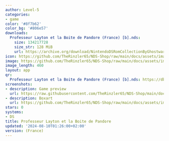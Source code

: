 ```yaml
---
author: Level-5
categories:
- game
color: '#8f7b62'
color_bg: '#806e57'
downloads:
  Professeur Layton et la Boite de Pandore (France) [b].nds:
    size: 134217728
    size_str: 128 MiB
    url: https://archive.org/download/NintendoDSRomCollectionByGhostware/Professeur%20Layton%20et%20la%20Boite%20de%20Pandore%20%28France%29%20%5Bb%5D.nds
icon: https://github.com/TheRinzler65/NDS-Shop/raw/main/docs/assets/images/icons/professeurlaytonetlaboitedepandore.png
image: https://github.com/TheRinzler65/NDS-Shop/raw/main/docs/assets/images/icons/professeurlaytonetlaboitedepandore.png
image_length: 460
layout: app
qr:
  Professeur Layton et la Boite de Pandore (France) [b].nds: https://db-nds-shop.netlify.app/assets/images/qr/professeur-layton-et-la-boite-de-pandore-france-b-nds.png
screenshots:
- description: Game preview
  url: https://raw.githubusercontent.com/TheRinzler65/NDS-Shop/main/docs/assets/images/screenshots/professeurlaytonetlaboitedepandore/professeurlaytonetlaboitedepandore.png
- description: Boxart
  url: https://github.com/TheRinzler65/NDS-Shop/raw/main/docs/assets/images/boxart/Professeur%20Layton%20et%20la%20Boite%20de%20Pandore%20(France)%20%5Bb%5D.nds.png
stars: 0
systems:
- DS
title: Professeur Layton et la Boite de Pandore
updated: '2024-08-10T01:26:00+02:00'
version: (France)
---
```

